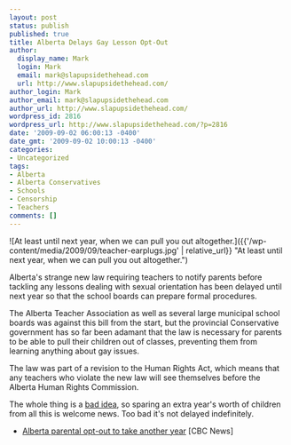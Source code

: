 ```yaml
---
layout: post
status: publish
published: true
title: Alberta Delays Gay Lesson Opt-Out
author:
  display_name: Mark
  login: Mark
  email: mark@slapupsidethehead.com
  url: http://www.slapupsidethehead.com/
author_login: Mark
author_email: mark@slapupsidethehead.com
author_url: http://www.slapupsidethehead.com/
wordpress_id: 2816
wordpress_url: http://www.slapupsidethehead.com/?p=2816
date: '2009-09-02 06:00:13 -0400'
date_gmt: '2009-09-02 10:00:13 -0400'
categories:
- Uncategorized
tags:
- Alberta
- Alberta Conservatives
- Schools
- Censorship
- Teachers
comments: []
---
```

![At least until next year, when we can pull you out altogether.]({{'/wp-content/media/2009/09/teacher-earplugs.jpg' | relative_url}} "At least until next year, when we can pull you out altogether.")

Alberta's strange new law requiring teachers to notify parents before tackling any lessons dealing with sexual orientation has been delayed until next year so that the school boards can prepare formal procedures.

The Alberta Teacher Association as well as several large municipal school boards was against this bill from the start, but the provincial Conservative government has so far been adamant that the law is necessary for parents to be able to pull their children out of classes, preventing them from learning anything about gay issues.

The law was part of a revision to the Human Rights Act, which means that any teachers who violate the new law will see themselves before the Alberta Human Rights Commission.

The whole thing is a [bad idea](http://www.slapupsidethehead.com/2009/06/alberta-puts-the-chill-on-gay-classroom-topics/ "But I've said enough about it already..."), so sparing an extra year's worth of children from all this is welcome news. Too bad it's not delayed indefinitely.

- [Alberta parental opt-out to take another year](http://www.cbc.ca/canada/edmonton/story/2009/08/28/edmonton-hancock-blackett-bill-22-rollout.html) [CBC News]
